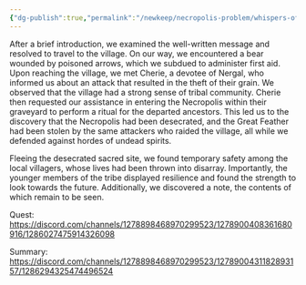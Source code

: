 ```yaml
---
{"dg-publish":true,"permalink":"/newkeep/necropolis-problem/whispers-of-the-hallowed-veil/","updated":"2025-03-24T10:28:33.349+05:30"}
---
```


After a brief introduction, we examined the well-written message and resolved to travel to the village. On our way, we encountered a bear wounded by poisoned arrows, which we subdued to administer first aid. Upon reaching the village, we met Cherie, a devotee of Nergal, who informed us about an attack that resulted in the theft of their grain. We observed that the village had a strong sense of tribal community. Cherie then requested our assistance in entering the Necropolis within their graveyard to perform a ritual for the departed ancestors. This led us to the discovery that the Necropolis had been desecrated, and the Great Feather had been stolen by the same attackers who raided the village, all while we defended against hordes of undead spirits.

Fleeing the desecrated sacred site, we found temporary safety among the local villagers, whose lives had been thrown into disarray. Importantly, the younger members of the tribe displayed resilience and found the strength to look towards the future. Additionally, we discovered a note, the contents of which remain to be seen.

Quest: 
https://discord.com/channels/1278898468970299523/1278900408361680916/1286027475914326098

Summary:
https://discord.com/channels/1278898468970299523/1278900431182893157/1286294325474496524
